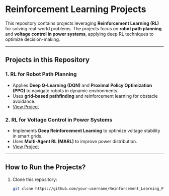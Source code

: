 #  Reinforcement Learning Projects 

This repository contains projects leveraging **Reinforcement Learning (RL)** for solving real-world problems. The projects focus on **robot path planning** and **voltage control in power systems**, applying deep RL techniques to optimize decision-making.

---

##  **Projects in this Repository**

###  **1. RL for Robot Path Planning**
- Applies **Deep Q-Learning (DQN)** and **Proximal Policy Optimization (PPO)** to navigate robots in dynamic environments.
- Uses **grid-based pathfinding** and reinforcement learning for obstacle avoidance.
-  [View Project](./Reinforcement_Learning_for_Robot_Path_Planning.ipynb)

###  **2. RL for Voltage Control in Power Systems**
- Implements **Deep Reinforcement Learning** to optimize voltage stability in smart grids.
- Uses **Multi-Agent RL (MARL)** to improve power distribution.
-  [View Project](./Reinforcement_Learning_for_Voltage_Control_in_Power_Systems.ipynb)

---

##  **How to Run the Projects?**
1. Clone this repository:  
   ```bash
   git clone https://github.com/your-username/Reinforcement_Learning_Projects.git

